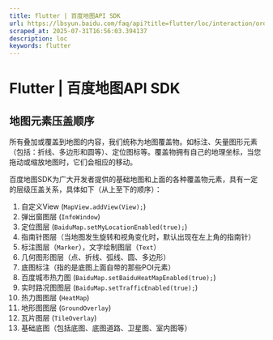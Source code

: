 ```yaml
---
title: flutter | 百度地图API SDK
url: https://lbsyun.baidu.com/faq/api?title=flutter/loc/interaction/order
scraped_at: 2025-07-31T16:56:03.394137
description: loc
keywords: flutter
---
```


# Flutter | 百度地图API SDK

## 地图元素压盖顺序

所有叠加或覆盖到地图的内容，我们统称为地图覆盖物。如标注、矢量图形元素（包括：折线、多边形和圆等）、定位图标等。覆盖物拥有自己的地理坐标，当您拖动或缩放地图时，它们会相应的移动。

百度地图SDK为广大开发者提供的基础地图和上面的各种覆盖物元素，具有一定的层级压盖关系，具体如下（从上至下的顺序）：

1. 自定义View (`MapView.addView(View);`)
2. 弹出窗图层 (`InfoWindow`)
3. 定位图层 (`BaiduMap.setMyLocationEnabled(true);`)
4. 指南针图层（当地图发生旋转和视角变化时，默认出现在左上角的指南针）
5. 标注图层（`Marker`），文字绘制图层（`Text`）
6. 几何图形图层（点、折线、弧线、圆、多边形）
7. 底图标注（指的是底图上面自带的那些POI元素）
8. 百度城市热力图 (`BaiduMap.setBaiduHeatMapEnabled(true);`)
9. 实时路况图图层 (`BaiduMap.setTrafficEnabled(true);`)
10. 热力图图层 (`HeatMap`)
11. 地形图图层 (`GroundOverlay`)
12. 瓦片图层 (`TileOverlay`)
13. 基础底图（包括底图、底图道路、卫星图、室内图等）